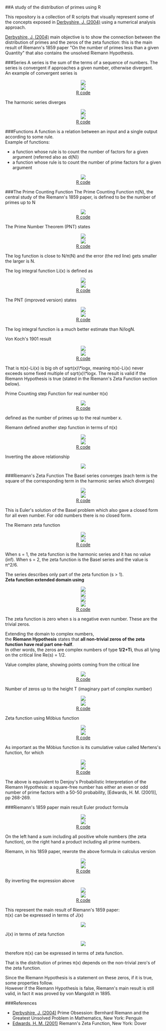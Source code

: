 ##A study of the distribution of primes using R

This repository is a collection of R scripts that visually represent some of the concepts exposed in [Derbyshire, J. (2004)] using a numerical analysis approach.

[Derbyshire, J. (2004)] main objective is to show the connection between the distribution of primes and the zeros of the zeta function: this is the main result of Riemann's 1859 paper "On the number of primes less than a given Quantity" that also contains the unsolved Riemann Hypothesis.

###Series
A series is the sum of the terms of a sequence of numbers. The series is convergent if approaches a given number, otherwise divergent.  
An example of convergent series is  
<p align="center">
<img src="readme/images/convergentseriesto2formula.png" />
<br/>
<img src="readme/images/convergentseriesto2.png" />
<br/>
<a href="R/ConvergentSeriesTo2.R">R code</a>
</p>
The harmonic series diverges  
<p align="center">
<img src="readme/images/harmonicseriesformula.png" />
<br/>
<img src="readme/images/harmonicseries.png" />
<br/>
<a href="R/HarmonicSeries.R">R code</a>
</p>

###Functions
A function is a relation between an input and a single output according to some rule.  
Example of functions:  
* a function whose rule is to count the number of factors for a given argument (referred also as d(N))  
* a function whose rule is to count the number of prime factors for a given argument  
<p align="center">
<img src="readme/images/factorcountingfunction.png" />
<br/>
<a href="R/FactorCountingFunction.R">R code</a>
</p>

###The Prime Counting Function
The Prime Counting Function π(N), the central study of the Riemann's 1859 paper, is defined to be the number of primes up to N  
<p align="center">
<img src="readme/images/primecountingfunction.png" />
<br/>
<a href="R/PrimeCountingFunction.R">R code</a>
</p>

The Prime Number Theorem (PNT) states
<p align="center">
<img src="readme/images/theprimenumbertheoremformula.png" />
<br/>
<img src="readme/images/theprimenumbertheorem.png" />
<br/>
<a href="R/ThePrimeNumberTheorem.R">R code</a>
</p>
The log function is close to N/π(N) and the error (the red line) gets smaller the larger is N.  

The log integral function Li(x) is defined as  
<p align="center">
<img src="readme/images/thelogintegralfunctionformula.png" />
<br/>
<img src="readme/images/thelogintegralfunction.png" />
<br/>
<a href="R/TheLogIntegralFunction.R">R code</a>
</p>

The PNT (improved version) states  
<p align="center">
<img src="readme/images/theprimenumbertheoremimprovedformula.png" />
<br/>
<img src="readme/images/theprimenumbertheoremimproved.png" />
<br/>
<a href="R/ThePrimeNumberTheoremImproved.R">R code</a>
</p>
The log integral function is a much better estimate than N/logN.  

Von Koch's 1901 result  
<p align="center">
<img src="readme/images/vonkochresultformula.png" />
<br/>
<img src="readme/images/vonkochresult.png" />
<br/>
<a href="R/VonKochResult.R">R code</a>
</p>
That is π(x)-Li(x) is big oh of sqrt(x)\*logx, meaning π(x)-Li(x) never exceeds some fixed multiple of sqrt(x)\*logx.  
The result is valid if the Riemann Hypothesis is true (stated in the Riemann's Zeta Function section below).  

Prime Counting step Function for real number π(x)  
<p align="center">
<img src="readme/images/primecountingfunctionreal.png" />
<br/>
<a href="R/PrimeCountingFunctionReal.R">R code</a>
</p>
defined as the number of primes up to the real number x.  

Riemann defined another step function in terms of π(x)  
<p align="center">
<img src="readme/images/jfunctionrealformula.png" />
<br/>
<img src="readme/images/jfunctionreal.png" />
<br/>
<a href="R/JFunctionReal.R">R code</a>
</p>

Inverting the above relationship  
<p align="center">
<img src="readme/images/pifunctionrealformula.png" />
</p>

###Riemann's Zeta Function
The Basel series converges (each term is the square of the corresponding term in the harmonic series which diverges)  
<p align="center">
<img src="readme/images/thebaselproblemformula.png" />
<br/>
<img src="readme/images/thebaselproblem.png" />
<br/>
<a href="R/TheBaselProblem.R">R code</a>
</p>
This is Euler's solution of the Basel problem which also gave a closed form for all even number. For odd numbers there is no closed form.  

The Riemann zeta function  
<p align="center">
<img src="readme/images/riemannzetafunctionformula.png" />
<br/>
<img src="readme/images/riemannzetafunction.png" />
<br/>
<a href="R/RiemannZetaFunction.R">R code</a>
</p>
When s = 1, the zeta function is the harmonic series and it has no value (inf).  
When s = 2, the zeta function is the Basel series and the value is π^2/6.  

The series describes only part of the zeta function (s > 1).  
**Zeta function extended domain using** 
<p align="center">
<img src="readme/images/riemannzetafunctionfulldomainformula1.png" />
<br/>
<img src="readme/images/riemannzetafunctionfulldomainformula2.png" />
<br/>
<img src="readme/images/riemannzetafunctionfulldomainformula3.png" />
<br/>
<img src="readme/images/riemannzetafunctionfulldomain.png" />
<br/>
<a href="R/RiemannZetaFunctionFullDomain.R">R code</a>
</p>
The zeta function is zero when s is a negative even number. These are the trivial zeros.  

Extending the domain to complex numbers,  
the **Riemann Hypothesis** states that **all non-trivial zeros of the zeta function have real part one-half**.  
In other words, the zeros are complex numbers of type **1/2+Ti**, thus all lying on the critical line Re(s) = 1/2.  

Value complex plane, showing points coming from the critical line  
<p align="center">
<img src="readme/images/riemannzetafunctionvalueplane.png" />
<br/>
<a href="R/RiemannZetaFunctionValuePlane.R">R code</a>
</p>

Number of zeros up to the height T (imaginary part of complex number)  
<p align="center">
<img src="readme/images/zerosuptoheightformula.png" />
<br/>
<img src="readme/images/zerosuptoheight.png" />
<br/>
<a href="R/ZerosUpToHeight.R">R code</a>
</p>

Zeta function using Möbius function  
<p align="center">
<img src="readme/images/zetamobiusfunctionformula.png" />
<br/>
<img src="readme/images/zetamobiusfunction.png" />
<br/>
<a href="R/ZetaMobiusFunction.R">R code</a>
</p>

As important as the Möbius function is its cumulative value called Mertens's function, for which  
<p align="center">
<img src="readme/images/mertensfunctionformula.png" />
<br/>
<img src="readme/images/mertensfunction.png" />
<br/>
<a href="R/MertensFunction.R">R code</a>
</p>
The above is equivalent to Denjoy's Probabilistic Interpretation of the Riemann Hypothesis: a square-free number has either an even or odd number of prime factors with a 50-50 probability, [Edwards, H. M. (2001)], pp 268-269.  

###Riemann's 1859 paper main result
Euler product formula  
<p align="center">
<img src="readme/images/thegoldenkeyformula.png" />
<br/>
<img src="readme/images/thegoldenkey.png" />
<br/>
<a href="R/TheGoldenKey.R">R code</a>
</p>
On the left hand a sum including all positive whole numbers (the zeta function), on the right hand a product including all prime numbers.  

Riemann, in his 1859 paper, rewrote the above formula in calculus version  
<p align="center">
<img src="readme/images/thegoldenkeycalculusformula.png" />
<br/>
<img src="readme/images/thegoldenkeycalculus.png" />
<br/>
<a href="R/TheGoldenKeyCalculus.R">R code</a>
</p>

By inverting the expression above  
<p align="center">
<img src="readme/images/riemannmainresultformula.png" />
<br/>
<img src="readme/images/riemannmainresult.png" />
<br/>
<a href="R/RiemannMainResult.R">R code</a>
</p>

This represent the main result of Riemann's 1859 paper:  
π(x) can be expressed in terms of J(x)  
<p align="center">
<img src="readme/images/pifunctionrealformula.png" />
</p>
J(x) in terms of zeta function  
<p align="center">
<img src="readme/images/riemannmainresultformula.png" />
</p>
therefore π(x) can be expressed in terms of zeta function.  

That is the distribution of primes π(x) depends on the non-trivial zero's of the zeta function.  

Since the Riemann Hypothesis is a statement on these zeros, if it is true, some properties follow.  
However if the Riemann Hypothesis is false, Riemann's main result is still valid, in fact it was proved by von Mangoldt in 1895.  

###References
* [Derbyshire, J. (2004)] Prime Obsession: Bernhard Riemann and the Greatest Unsolved Problem in Mathematics, New York: Penguin
* [Edwards, H. M. (2001)] Riemann's Zeta Function, New York: Dover 

[Derbyshire, J. (2004)]:http://www.amazon.com/exec/obidos/ASIN/0452285259/ref=nosim/weisstein-20
[Edwards, H. M. (2001)]:http://www.amazon.com/exec/obidos/ASIN/0486417409/ref=nosim/weisstein-20

